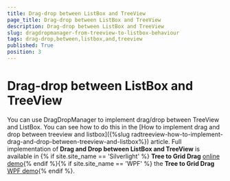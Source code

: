 ```yaml
---
title: Drag-drop between ListBox and TreeView
page_title: Drag-drop between ListBox and TreeView
description: Drag-drop between ListBox and TreeView
slug: dragdropmanager-from-treeview-to-listbox-behaviour
tags: drag-drop,between,listbox,and,treeview
published: True
position: 3
---
```


# Drag-drop between ListBox and TreeView

You can use DragDropManager to implement drag/drop between TreeView and ListBox. You can see how to do this in the [How to implement drag and drop between treeview and listbox]({%slug radtreeview-how-to-implement-drag-and-drop-between-treeview-and-listbox%}) article. Full implementation of __Drag and Drop between ListBox and TreeView__ is available in {% if site.site_name == 'Silverlight' %} __Tree to Grid Drag__ [online demo](http://demos.telerik.com/silverlight/#DragAndDrop/TreeToGrid){% endif %}{% if site.site_name == 'WPF' %} the __Tree to Grid Drag__ [WPF demo](http://demos.telerik.com/wpf/#DragAndDrop/TreeToGrid){% endif %}.